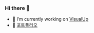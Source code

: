 ### Hi there 👋

- 🔭 I’m currently working on [VisualUp](https://github.com/su-ram/DoubleSlash5th_team5_mini)
- 🌱 [포트폴리오](https://drive.google.com/drive/folders/1L9VMAOwCC8b5OYtQquctlpnL4EKDtr7Z)
